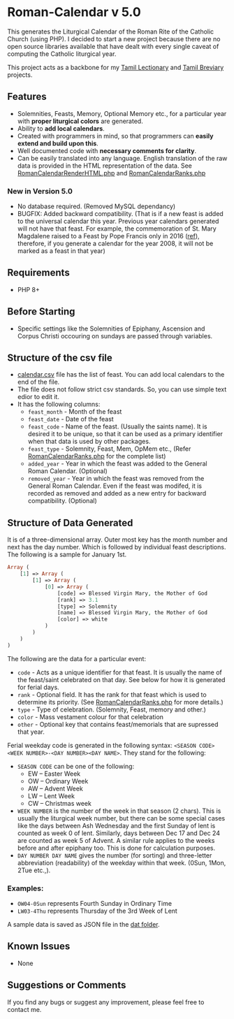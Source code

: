 # Roman-Calendar v 5.0
This generates the Liturgical Calendar of the Roman Rite of the Catholic Church (using PHP). I decided to start a new project because there are no open source libraries available that have dealt with every single caveat of computing the Catholic liturgical year. 

This project acts as a backbone for my [Tamil Lectionary](https://github.com/jayarathina/Tamil-Catholic-Lectionary) and [Tamil Breviary](https://github.com/jayarathina/Tamil-Breviary) projects.

## Features
- Solemnities, Feasts, Memory, Optional Memory etc., for a particular year with **proper liturgical colors** are generated.
- Ability to **add local calendars**.
- Created with programmers in mind, so that programmers can **easily extend and build upon this**.
- Well documented code with **necessary comments for clarity**. 
- Can be easily translated into any language. English translation of the raw data is provided in the HTML representation of the data. See [RomanCalendarRenderHTML.php](src/RomanCalendarRenderHTML.php) and [RomanCalendarRanks.php](src/RomanCalendarRanks.php)
### New in Version 5.0
- No database required. (Removed MySQL dependancy)
- BUGFIX: Added backward compatibility. (That is if a new feast is added to the universal calendar this year. Previous year calendars generated will not have that feast. For example, the commemoration of St. Mary Magdalene raised to a Feast by Pope Francis only in 2016 ([ref](http://en.radiovaticana.va/news/2016/06/10/commemoration_of_st_mary_magdalene_raised_to_a_feast/1236157)), therefore, if you generate a calendar for the year 2008, it will not be marked as a feast in that year)
 
## Requirements
* PHP 8+

## Before Starting
- Specific settings like the Solemnities of Epiphany, Ascension and Corpus Christi occouring on sundays are passed through variables.

## Structure of the csv file
- [calendar.csv](src/calendar.csv) file has the list of feast. You can add local calendars to the end of the file.
- The file does not follow strict csv standards. So, you can use simple text edior to edit it.
- It has the following columns:
  * `feast_month` - Month of the feast
  * `feast_date` - Date of the feast
  * `feast_code` - Name of the feast. (Usually the saints name). It is desired it to be unique, so that it can be used as a primary identifier when that data is used by other packages.
  * `feast_type` - Solemnity, Feast, Mem, OpMem etc., (Refer [RomanCalendarRanks.php](src/RomanCalendarRanks.php) for the complete list)
  * `added_year` - Year in which the feast was added to the General Roman Calendar. (Optional)
  * `removed_year` - Year in which the feast was removed from the General Roman Calendar. Even if the feast was modifed, it is recorded as removed and added as a new entry for backward compatibility. (Optional)

## Structure of Data Generated

It is of a three-dimensional array. Outer most key has the month number and next has the day number. Which is followed by individual feast descriptions. The following is a sample for January 1st.

```PHP
Array (
    [1] => Array (
        [1] => Array (
            [0] => Array (
                [code] => Blessed Virgin Mary, the Mother of God
                [rank] => 3.1
                [type] => Solemnity
                [name] => Blessed Virgin Mary, the Mother of God
                [color] => white
            )
        )
    )
)
```

The following are the data for a particular event:
- `code` - Acts as a unique identifier for that feast. It is usually the name of the feast/saint celebrated on that day. See below for how it is generated for ferial days.
- `rank` - Optional field. It has the rank for that feast which is used to determine its priority. (See [RomanCalendarRanks.php](src/RomanCalendarRanks.php) for more details.)
- ` type ` - Type of celebration. (Solemnity, Feast, memory and other.)
- `color` - Mass vestament colour for that celebration
-  `other` - Optional key that contains feast/memorials that are supressed that year.

Ferial weekday code is generated in the following syntax: `<SEASON CODE><WEEK NUMBER>-<DAY NUMBER><DAY NAME>`. They stand for the following:
* `SEASON CODE` can be one of the following:
  * EW – Easter Week
  * OW – Ordinary Week
  * AW – Advent Week
  * LW – Lent Week
  * CW – Christmas week
* `WEEK NUMBER` is the number of the week in that season (2 chars). This is usually the liturgical week number, but there can be some special cases like the days between Ash Wednesday and the first Sunday of lent is counted as week 0 of lent. Similarly, days between Dec 17 and Dec 24 are counted as week 5 of Advent. A similar rule applies to the weeks before and after epiphany too. This is done for calculation purposes.
* `DAY NUMBER DAY NAME` gives the number (for sorting) and three-letter abbreviation (readability) of the weekday within that week. (0Sun, 1Mon, 2Tue etc.,).

### Examples: 
* `OW04-0Sun` represents Fourth Sunday in Ordinary Time
* `LW03-4Thu` represents Thursday of the 3rd Week of Lent

A sample data is saved as JSON file in the [dat folder](dat/).

## Known Issues
* None

## Suggestions or Comments
If you find any bugs or suggest any improvement, please feel free to contact me.
